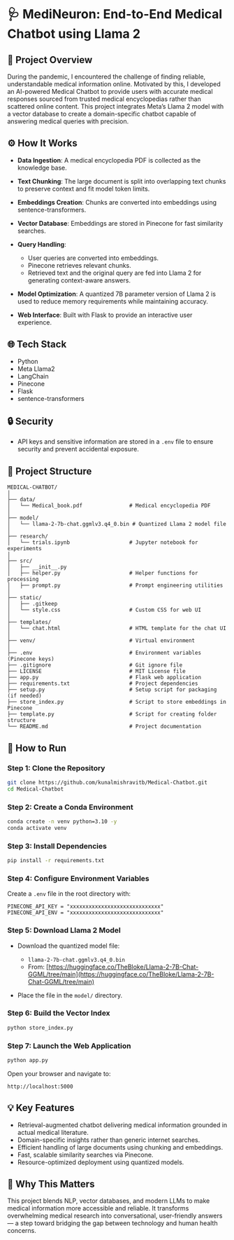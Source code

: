 # 🩺 MediNeuron: End-to-End Medical Chatbot using Llama 2

## 📖 Project Overview

During the pandemic, I encountered the challenge of finding reliable, understandable medical information online. Motivated by this, I developed an AI-powered Medical Chatbot to provide users with accurate medical responses sourced from trusted medical encyclopedias rather than scattered online content. This project integrates Meta’s Llama 2 model with a vector database to create a domain-specific chatbot capable of answering medical queries with precision.

## ⚙️ How It Works

* **Data Ingestion**: A medical encyclopedia PDF is collected as the knowledge base.
* **Text Chunking**: The large document is split into overlapping text chunks to preserve context and fit model token limits.
* **Embeddings Creation**: Chunks are converted into embeddings using sentence-transformers.
* **Vector Database**: Embeddings are stored in Pinecone for fast similarity searches.
* **Query Handling**:

  * User queries are converted into embeddings.
  * Pinecone retrieves relevant chunks.
  * Retrieved text and the original query are fed into Llama 2 for generating context-aware answers.
* **Model Optimization**: A quantized 7B parameter version of Llama 2 is used to reduce memory requirements while maintaining accuracy.
* **Web Interface**: Built with Flask to provide an interactive user experience.

## 🌐 Tech Stack

* Python
* Meta Llama2
* LangChain
* Pinecone
* Flask
* sentence-transformers

## 🔒 Security

* API keys and sensitive information are stored in a `.env` file to ensure security and prevent accidental exposure.

## 📁 Project Structure

```
MEDICAL-CHATBOT/
│
├── data/
│   └── Medical_book.pdf               # Medical encyclopedia PDF
│
├── model/
│   └── llama-2-7b-chat.ggmlv3.q4_0.bin # Quantized Llama 2 model file
│
├── research/
│   └── trials.ipynb                   # Jupyter notebook for experiments
│
├── src/
│   ├── __init__.py
│   ├── helper.py                      # Helper functions for processing
│   ├── prompt.py                      # Prompt engineering utilities
│
├── static/
│   ├── .gitkeep
│   └── style.css                      # Custom CSS for web UI
│
├── templates/
│   └── chat.html                      # HTML template for the chat UI
│
├── venv/                              # Virtual environment
│
├── .env                               # Environment variables (Pinecone keys)
├── .gitignore                         # Git ignore file
├── LICENSE                            # MIT License file
├── app.py                             # Flask web application
├── requirements.txt                   # Project dependencies
├── setup.py                           # Setup script for packaging (if needed)
├── store_index.py                     # Script to store embeddings in Pinecone
├── template.py                        # Script for creating folder structure
└── README.md                          # Project documentation
```

## 🚀 How to Run

### Step 1: Clone the Repository

```bash
git clone https://github.com/kunalmishravitb/Medical-Chatbot.git
cd Medical-Chatbot
```

### Step 2: Create a Conda Environment

```bash
conda create -n venv python=3.10 -y
conda activate venv
```

### Step 3: Install Dependencies

```bash
pip install -r requirements.txt
```

### Step 4: Configure Environment Variables

Create a `.env` file in the root directory with:

```
PINECONE_API_KEY = "xxxxxxxxxxxxxxxxxxxxxxxxxxxxx"
PINECONE_API_ENV = "xxxxxxxxxxxxxxxxxxxxxxxxxxxxx"
```

### Step 5: Download Llama 2 Model

* Download the quantized model file:

  * `llama-2-7b-chat.ggmlv3.q4_0.bin`
  * From: [https://huggingface.co/TheBloke/Llama-2-7B-Chat-GGML/tree/main](https://huggingface.co/TheBloke/Llama-2-7B-Chat-GGML/tree/main)
* Place the file in the `model/` directory.

### Step 6: Build the Vector Index

```bash
python store_index.py
```

### Step 7: Launch the Web Application

```bash
python app.py
```

Open your browser and navigate to:

```
http://localhost:5000
```

## 💡 Key Features

* Retrieval-augmented chatbot delivering medical information grounded in actual medical literature.
* Domain-specific insights rather than generic internet searches.
* Efficient handling of large documents using chunking and embeddings.
* Fast, scalable similarity searches via Pinecone.
* Resource-optimized deployment using quantized models.

## 🙌 Why This Matters

This project blends NLP, vector databases, and modern LLMs to make medical information more accessible and reliable. It transforms overwhelming medical research into conversational, user-friendly answers — a step toward bridging the gap between technology and human health concerns.
